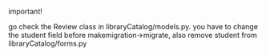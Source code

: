 important!
<p>
go check the Review class in libraryCatalog/models.py. 
you have to change the student field before makemigration->migrate, 
also remove student from libraryCatalog/forms.py
</p>